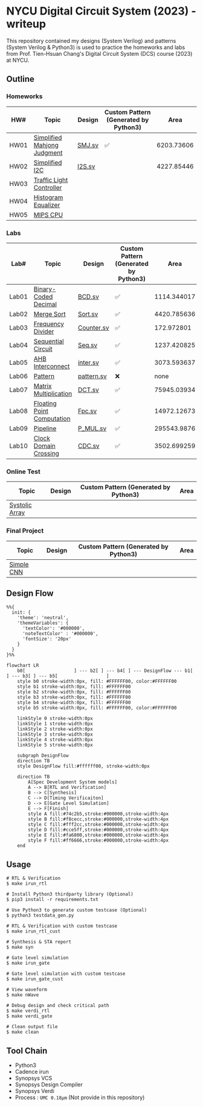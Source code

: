 # NYCU Digital Circuit System (2023) - writeup
This repository contained my designs (System Verilog) and patterns (System Verilog & Python3) is used to practice the homeworks and labs from Prof. Tien-Hsuan Chang's Digital Circuit System (DCS) course (2023) at NYCU.

## Outline
### Homeworks
| HW#  | Topic                                              | Design                  | Custom Pattern (Generated by Python3) | Area       |
| ---- | -------------------------------------------------- | ----------------------- | ------------------------------------- | ---------- |
| HW01 | [Simplified Mahjong Judgment](./HW01/DCS_HW01.pdf) | [SMJ.sv](./HW01/SMJ.sv) | ✅                                     | 6203.73606 |
| HW02 | [Simplified I2C](./HW02/DCS_HW02.pdf)              | [I2S.sv](./HW02/I2S.sv) |                                       | 4227.85446 |
| HW03 | [Traffic Light Controller](./HW03/DCS_HW03.pdf)    |                         |                                       |            |
| HW04 | [Histogram Equalizer](./HW04/DCS_HW04.pdf)         |                         |                                       |            |
| HW05 | [MIPS CPU](./HW05/DCS_HW05.pdf)                    |                         |                                       |            |

### Labs
| Lab#  | Topic                                               | Design                           | Custom Pattern (Generated by Python3) | Area        |
| ----- | --------------------------------------------------- | -------------------------------- | ------------------------------------- | ----------- |
| Lab01 | [Binary-Coded Decimal](./Lab01/DCS_Lab01.pdf)       | [BCD.sv](./Lab01/BCD.sv)         | ✅                                     | 1114.344017 |
| Lab02 | [Merge Sort](./Lab02/DCS_Lab02.pdf)                 | [Sort.sv](./Lab02/Sort.sv)       | ✅                                     | 4420.785636 |
| Lab03 | [Frequency Divider](./Lab03/DCS_Lab03.pdf)          | [Counter.sv](./Lab03/Counter.sv) | ✅                                     | 172.972801  |
| Lab04 | [Sequential Circuit](./Lab04/DCS_Lab04.pdf)         | [Seq.sv](./Lab04/Seq.sv)         | ✅                                     | 1237.420825 |
| Lab05 | [AHB Interconnect](./Lab05/DCS_Lab05.pdf)           | [inter.sv](./Lab05/inter.sv)     | ✅                                     | 3073.593637 |
| Lab06 | [Pattern](./Lab06/DCS_Lab06.pdf)                    | [pattern.sv](./Lab06/pattern.sv) | ❌                                     | none        |
| Lab07 | [Matrix Multiplication](./Lab07/DCS_Lab07.pdf)      | [DCT.sv](./Lab07/DCT.sv)         | ✅                                     | 75945.03934 |
| Lab08 | [Floating Point Computation](./Lab08/DCS_Lab08.pdf) | [Fpc.sv](./Lab08/Fpc.sv)         | ✅                                     | 14972.12673 |
| Lab09 | [Pipeline](./Lab09/DCS_Lab09.pdf)                   | [P_MUL.sv](./Lab09/P_MUL.sv)     | ✅                                     | 295543.9876 |
| Lab10 | [Clock Domain Crossing](./Lab10/DCS_Lab10.pdf)      | [CDC.sv](./Lab10/CDC.sv)         | ✅                                     | 3502.699259 |

### Online Test
| Topic                         | Design | Custom Pattern (Generated by Python3) | Area |
| ----------------------------- | ------ | ------------------------------------- | ---- |
| [Systolic Array](./OT/OT.pdf) |        |                                       |      |

### Final Project
| Topic                                       | Design | Custom Pattern (Generated by Python3) | Area |
| ------------------------------------------- | ------ | ------------------------------------- | ---- |
| [Simple CNN](./Final/DCS_Final_Project.pdf) |        |                                       |      |

## Design Flow
```mermaid
%%{
  init: {
    'theme': 'neutral',
    'themeVariables': {
      'textColor': '#000000',
      'noteTextColor' : '#000000',
      'fontSize': '20px'
    }
  }
}%%

flowchart LR
    b0[                  ] --- b2[ ] --- b4[ ] --- DesignFlow --- b1[ ] --- b3[ ] --- b5[                  ]
    style b0 stroke-width:0px, fill: #FFFFFF00, color:#FFFFFF00
    style b1 stroke-width:0px, fill: #FFFFFF00
    style b2 stroke-width:0px, fill: #FFFFFF00
    style b3 stroke-width:0px, fill: #FFFFFF00
    style b4 stroke-width:0px, fill: #FFFFFF00
    style b5 stroke-width:0px, fill: #FFFFFF00, color:#FFFFFF00

    linkStyle 0 stroke-width:0px
    linkStyle 1 stroke-width:0px
    linkStyle 2 stroke-width:0px
    linkStyle 3 stroke-width:0px
    linkStyle 4 stroke-width:0px
    linkStyle 5 stroke-width:0px
    
    subgraph DesignFlow
    direction TB
    style DesignFlow fill:#ffffff00, stroke-width:0px

    direction TB
        A[Spec Development System models]
        A --> B[RTL and Verification]
        B --> C[Synthesis]
        C --> D[Timing Verificaiton]
        D --> E[Gate Level Simulation]
        E --> F[Finish]
        style A fill:#74c2b5,stroke:#000000,stroke-width:4px
        style B fill:#f8cecc,stroke:#000000,stroke-width:4px
        style C fill:#fff2cc,stroke:#000000,stroke-width:4px
        style D fill:#cce5ff,stroke:#000000,stroke-width:4px
        style E fill:#fa6800,stroke:#000000,stroke-width:4px
        style F fill:#ff6666,stroke:#000000,stroke-width:4px
    end
```

## Usage
```shell
# RTL & Verification
$ make irun_rtl

# Install Python3 thirdparty library (Optional)
$ pip3 install -r requirements.txt

# Use Python3 to generate custom testcase (Optional)
$ python3 testdata_gen.py

# RTL & Verification with custom testcase
$ make irun_rtl_cust

# Synthesis & STA report
$ make syn

# Gate level simulation
$ make irun_gate

# Gate level simulation with custom testcase
$ make irun_gate_cust

# View waveform
$ make nWave

# Debug design and check critical path
$ make verdi_rtl
$ make verdi_gate

# Clean output file
$ make clean
```

## Tool Chain
* Python3
* Cadence irun
* Synopsys VCS
* Synopsys Design Compiler
* Synopsys Verdi
* Process : `UMC 0.18µm` (Not provide in this repository)

